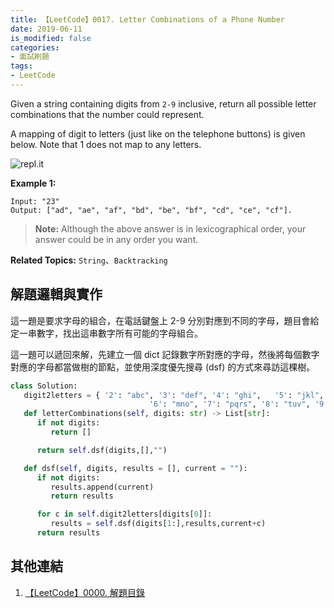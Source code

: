 ```yaml
---
title: 【LeetCode】0017. Letter Combinations of a Phone Number
date: 2019-06-11
is_modified: false
categories:
- 面試刷題
tags:
- LeetCode
---
```


Given a string containing digits from  `2-9` inclusive, return all possible letter combinations that the number could represent.

A mapping of digit to letters (just like on the telephone buttons) is given below. Note that 1 does not map to any letters.

<p class="illustration">
    <img src="https://upload.wikimedia.org/wikipedia/commons/thumb/7/73/Telephone-keypad2.svg/200px-Telephone-keypad2.svg.png" alt="repl.it">
</p>

<!--more-->
<p class="paragraph-spacing"></p>

**Example 1:**
```
Input: "23"
Output: ["ad", "ae", "af", "bd", "be", "bf", "cd", "ce", "cf"].
```
<p class="paragraph-spacing"></p>

> **Note:**
> Although the above answer is in lexicographical order, your answer could be in any order you want.

<p class="paragraph-spacing"></p>

**Related Topics:** `String`、`Backtracking`



## 解題邏輯與實作
這一題是要求字母的組合，在電話鍵盤上 2-9 分別對應到不同的字母，題目會給定一串數字，找出這串數字所有可能的字母組合。


這一題可以遞回來解，先建立一個 dict 記錄數字所對應的字母，然後將每個數字對應的字母都當做樹的節點，並使用深度優先搜尋 (dsf) 的方式來尋訪這棵樹。


```python
class Solution:
   digit2letters = { '2': "abc", '3': "def", '4': "ghi",   '5': "jkl",
                               '6': "mno", '7': "pqrs", '8': "tuv", '9': "wxyz", }
   def letterCombinations(self, digits: str) -> List[str]:
      if not digits:
         return []

      return self.dsf(digits,[],"")

   def dsf(self, digits, results = [], current = ""):
      if not digits:
         results.append(current)
         return results

      for c in self.digit2letters[digits[0]]:
         results = self.dsf(digits[1:],results,current+c)
      return results
```



## 其他連結
1. [【LeetCode】0000. 解題目錄](/LeetCode-0000-Contents/)